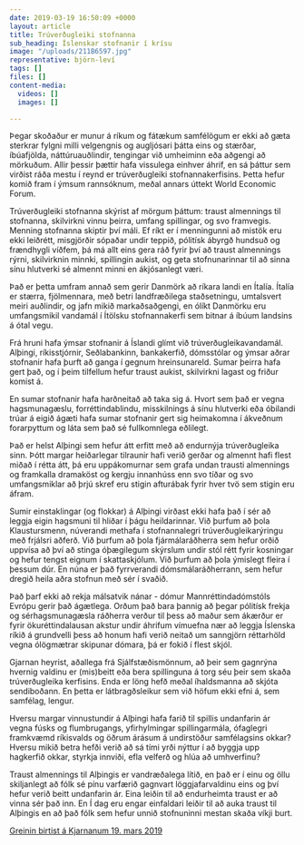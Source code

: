 ```yaml
---
date: 2019-03-19 16:50:09 +0000
layout: article
title: Trúverðugleiki stofnanna
sub_heading: Íslenskar stofnanir í krísu
image: "/uploads/211B6597.jpg"
representative: björn-leví
tags: []
files: []
content-media:
  videos: []
  images: []

---
```

Þegar skoðaður er munur á ríkum og fátækum samfélögum er ekki að gæta sterkrar fylgni milli velgengnis og augljósari þátta eins og stærðar, íbúafjölda, náttúruauðlindir, tengingar við umheiminn eða aðgengi að mörkuðum. Allir þessir þættir hafa vissulega einhver áhrif, en sá þáttur sem virðist ráða mestu í reynd er trúverðugleiki stofnannakerfisins. Þetta hefur komið fram í ýmsum rannsóknum, meðal annars úttekt World Economic Forum.

Trúverðugleiki stofnanna skýrist af mörgum þáttum: traust almennings til stofnanna, skilvirkni vinnu þeirra, umfang spillingar, og svo framvegis. Menning stofnanna skiptir því máli. Ef ríkt er í menningunni að mistök eru ekki leiðrétt, misgjörðir sópaðar undir teppið, pólitísk ábyrgð hundsuð og frændhygli víðfem, þá má allt eins gera ráð fyrir því að traust almennings rýrni, skilvirknin minnki, spillingin aukist, og geta stofnunarinnar til að sinna sínu hlutverki sé almennt minni en ákjósanlegt væri.

Það er þetta umfram annað sem gerir Danmörk að ríkara landi en Ítalía. Ítalía er stærra, fjölmennara, með betri landfræðilega staðsetningu, umtalsvert meiri auðlindir, og jafn mikið markaðsaðgengi, en ólíkt Danmörku eru umfangsmikil vandamál í Ítölsku stofnannakerfi sem bitnar á íbúum landsins á ótal vegu.

Frá hruni hafa ýmsar stofnanir á Íslandi glímt við trúverðugleikavandamál. Alþingi, ríkisstjórnir, Seðlabankinn, bankakerfið, dómsstólar og ýmsar aðrar stofnanir hafa þurft að ganga í gegnum hreinsunareld. Sumar þeirra hafa gert það, og í þeim tilfellum hefur traust aukist, skilvirkni lagast og friður komist á.

En sumar stofnanir hafa harðneitað að taka sig á. Hvort sem það er vegna hagsmunagæslu, forréttindablindu, misskilnings á sínu hlutverki eða óbilandi trúar á eigið ágæti hafa sumar stofnanir gert sig heimakomna í ákveðnum forarpyttum og láta sem það sé fullkomnlega eðlilegt.

Það er helst Alþingi sem hefur átt erfitt með að endurnýja trúverðugleika sinn. Þótt margar heiðarlegar tilraunir hafi verið gerðar og almennt hafi flest miðað í rétta átt, þá eru uppákomurnar sem grafa undan trausti almennings og framkalla dramaköst og kergju innanhúss enn svo tíðar og svo umfangsmiklar að þrjú skref eru stigin afturábak fyrir hver tvö sem stigin eru áfram.

Sumir einstaklingar (og flokkar) á Alþingi virðast ekki hafa það í sér að leggja eigin hagsmuni til hliðar í þágu heildarinnar. Við þurfum að þola Klaustursmenn, núverandi methafa í stofnannalegri trúverðugleikarýringu með frjálsri aðferð. Við þurfum að þola fjármálaráðherra sem hefur orðið uppvísa að því að stinga óþægilegum skýrslum undir stól rétt fyrir kosningar og hefur tengst eignum í skattaskjólum. Við þurfum að þola ýmislegt fleira í þessum dúr. En núna er það fyrrverandi dómsmálaráðherrann, sem hefur dregið heila aðra stofnun með sér í svaðið.

Það þarf ekki að rekja málsatvik nánar - dómur Mannréttindadómstóls Evrópu gerir það ágætlega. Orðum það bara þannig að þegar pólitísk frekja og sérhagsmunagæsla ráðherra verður til þess að maður sem ákærður er fyrir ökuréttindalausan akstur undir áhrifum vímuefna nær að leggja Íslenska ríkið á grundvelli þess að honum hafi verið neitað um sanngjörn réttarhöld vegna ólögmætrar skipunar dómara, þá er fokið í flest skjól.

Gjarnan heyrist, aðallega frá Sjálfstæðismönnum, að þeir sem gagnrýna hvernig valdinu er (mis)beitt eða bera spillinguna á torg séu þeir sem skaða trúverðugleika kerfisins. Enda er löng hefð meðal íhaldsmanna að skjóta sendiboðann. En þetta er látbragðsleikur sem við höfum ekki efni á, sem samfélag, lengur.

Hversu margar vinnustundir á Alþingi hafa farið til spillis undanfarin ár vegna fúsks og flumbrugangs, yfirhylmingar spillingarmála, ófaglegri framkvæmd ríkisvalds og öðrum árásum á undirstöður samfélagsins okkar? Hversu mikið betra hefði verið að sá tími yrði nýttur í að byggja upp hagkerfið okkar, styrkja innviði, efla velferð og hlúa að umhverfinu?

Traust almennings til Alþingis er vandræðalega lítið, en það er í einu og öllu skiljanlegt að fólk sé pínu varfærið gagnvart löggjafarvaldinu eins og því hefur verið beitt undanfarin ár. Eina leiðin til að endurheimta traust er að vinna sér það inn. En Í dag eru engar einfaldari leiðir til að auka traust til Alþingis en að það fólk sem hefur unnið stofnuninni mestan skaða víkji burt.

[Greinin birtist á Kjarnanum 19. mars 2019](https://kjarninn.is/skodun/2019-03-19-truverdugleiki-stofnana/)